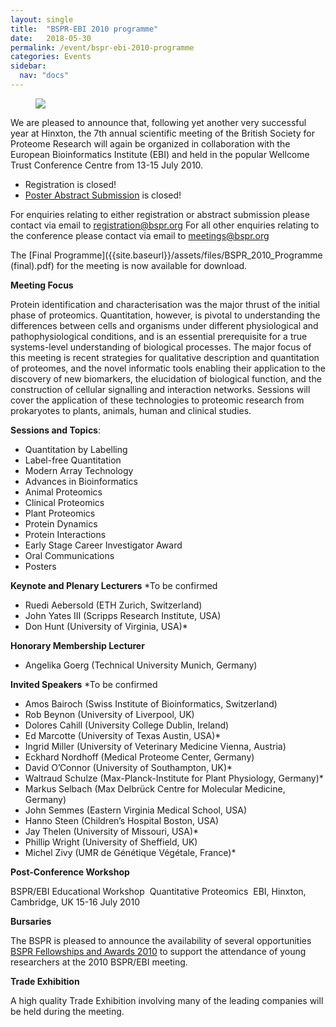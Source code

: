 ```yaml
---
layout: single
title:  "BSPR-EBI 2010 programme"
date:   2018-05-30
permalink: /event/bspr-ebi-2010-programme
categories: Events
sidebar:
  nav: "docs"
---
```



<figure>
    <img src="{{site.baseurl}}/assets/images/7thbspr.jpg">

</figure>

We are pleased to announce that, following yet another very successful year at Hinxton, the 7th annual scientific meeting of the British Society for Proteome Research will again be organized in collaboration with the European Bioinformatics Institute (EBI) and held in the popular Wellcome Trust Conference Centre from 13-15 July 2010.

- Registration is closed!
- [Poster Abstract Submission]({{site.baseurl}}/poster-abstract-submission-2010) is closed!

For enquiries relating to either registration or abstract submission please contact via email to registration@bspr.org For all other enquiries relating to the conference please contact via email to meetings@bspr.org

The [Final Programme]({{site.baseurl}}/assets/files/BSPR_2010_Programme (final).pdf) for the meeting is now available for download.

**Meeting Focus**

Protein identification and characterisation was the major thrust of the initial phase of proteomics. Quantitation, however, is pivotal to understanding the differences between cells and organisms under different physiological and pathophysiological conditions, and is an essential prerequisite for a true systems-level understanding of biological processes. The major focus of this meeting is recent strategies for qualitative description and quantitation of proteomes, and the novel informatic tools enabling their application to the discovery of new biomarkers, the elucidation of biological function, and the construction of cellular signalling and interaction networks. Sessions will cover the application of these technologies to proteomic research from prokaryotes to plants, animals, human and clinical studies.

**Sessions and Topics**:

- Quantitation by Labelling
- Label-free Quantitation
- Modern Array Technology
- Advances in Bioinformatics
- Animal Proteomics
- Clinical Proteomics
- Plant Proteomics
- Protein Dynamics
- Protein Interactions
- Early Stage Career Investigator Award
- Oral Communications
- Posters

**Keynote and Plenary Lecturers**
*To be confirmed

- Ruedi Aebersold (ETH Zurich, Switzerland)
- John Yates III (Scripps Research Institute, USA)
- Don Hunt (University of Virginia, USA)*

**Honorary Membership Lecturer**

- Angelika Goerg (Technical University Munich, Germany)

**Invited Speakers**
*To be confirmed

- Amos Bairoch (Swiss Institute of Bioinformatics, Switzerland)
- Rob Beynon (University of Liverpool, UK)
- Dolores Cahill (University College Dublin, Ireland)
- Ed Marcotte (University of Texas Austin, USA)*
- Ingrid Miller (University of Veterinary Medicine Vienna, Austria)
- Eckhard Nordhoff (Medical Proteome Center, Germany)
- David O’Connor (University of Southampton, UK)*
- Waltraud Schulze (Max-Planck-Institute for Plant Physiology, Germany)*
- Markus Selbach (Max Delbrück Centre for Molecular Medicine, Germany)
- John Semmes (Eastern Virginia Medical School, USA)
- Hanno Steen (Children’s Hospital Boston, USA)
- Jay Thelen (University of Missouri, USA)*
- Phillip Wright (University of Sheffield, UK)
- Michel Zivy (UMR de Génétique Végétale, France)*

**Post-Conference Workshop**

BSPR/EBI Educational Workshop  Quantitative Proteomics  EBI, Hinxton, Cambridge, UK 15-16 July 2010 

**Bursaries**

The BSPR is pleased to announce the availability of several opportunities [BSPR Fellowships and Awards 2010]({{site.baseurl}}/bspr-awards-and-fellowships-2010) to support the attendance of young researchers at the 2010 BSPR/EBI meeting.

**Trade Exhibition**

A high quality Trade Exhibition involving many of the leading companies will be held during the meeting.